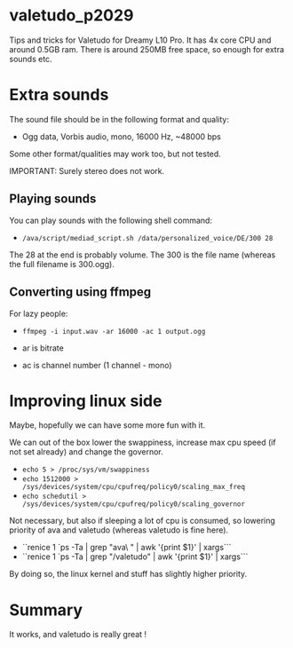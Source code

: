 # valetudo_p2029
Tips and tricks for Valetudo for Dreamy L10 Pro.
It has 4x core CPU and around 0.5GB ram.
There is around 250MB free space, so enough for extra sounds etc.

# Extra sounds
The sound file should be in the following format and quality:
- Ogg data, Vorbis audio, mono, 16000 Hz, ~48000 bps

Some other format/qualities may work too, but not tested.

IMPORTANT: Surely stereo does not work.

## Playing sounds
You can play sounds with the following shell command:
- `/ava/script/mediad_script.sh /data/personalized_voice/DE/300 28`

The 28 at the end is probably volume.
The 300 is the file name (whereas the full filename is 300.ogg).

## Converting using ffmpeg
For lazy people:
- `ffmpeg -i input.wav -ar 16000 -ac 1 output.ogg`

- ar is bitrate
- ac is channel number (1 channel - mono)

# Improving linux side
Maybe, hopefully we can have some more fun with it.

We can out of the box lower the swappiness, increase max cpu speed (if not set already) and change the governor.
- `echo 5 > /proc/sys/vm/swappiness`
- `echo 1512000 > /sys/devices/system/cpu/cpufreq/policy0/scaling_max_freq`
- `echo schedutil > /sys/devices/system/cpu/cpufreq/policy0/scaling_governor`

Not necessary, but also if sleeping a lot of cpu is consumed, so lowering priority of ava and valetudo (whereas valetudo is fine here).
- ``renice 1 `ps -Ta | grep "ava\ " | awk '{print $1}' | xargs```
- ``renice 1 `ps -Ta | grep "/valetudo" | awk '{print $1}' | xargs```

By doing so, the linux kernel and stuff has slightly higher priority.

# Summary
It works, and valetudo is really great !

